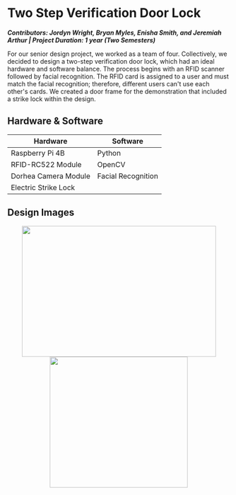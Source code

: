 # Two Step Verification Door Lock
**_Contributors: Jordyn Wright, Bryan Myles, Enisha Smith, and Jeremiah Arthur | Project Duration: 1 year (Two Semesters)_**

For our senior design project, we worked as a team of four. Collectively, we decided to design a two-step verification door lock, which had an ideal hardware and software balance. The process begins with an RFID scanner followed by facial recognition. The RFID card is assigned to a user and must match the facial recognition; therefore, different users can't use each other's cards. We created a door frame for the demonstration that included a strike lock within the design.

## Hardware & Software  
| Hardware  | Software |
| ------------- | ------------- |
| Raspberry Pi 4B  | Python  |
| RFID-RC522 Module  | OpenCV  |
| Dorhea Camera Module | Facial Recognition  |
| Electric Strike Lock  |   |


## Design Images
<p align="center">
<img src="https://user-images.githubusercontent.com/98404383/208014779-8ea0b0d9-38ce-4cca-8b76-b9c9b5800800.JPG" width="439" height="296"> <img src="https://user-images.githubusercontent.com/98404383/208014792-59821517-41ce-4f4b-ada1-a424e5e08469.jpg" width="312" height="296">
</p>

